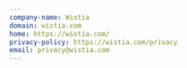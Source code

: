 ```yaml
---
company-name: Wistia
domain: wistia.com
home: https://wistia.com/
privacy-policy: https://wistia.com/privacy
email: privacy@wistia.com
---
```





